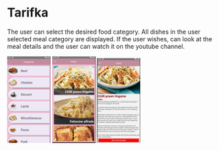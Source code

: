 # Tarifka

The user can select the desired food category. All dishes in the user selected meal category are displayed.
If the user wishes, can look at the meal details and the user can watch it on the youtube channel.

<p float="left">
  

<img src="https://github.com/nazliisn/Tarif-App/blob/master/Tarifka_ReadMe_Images/categories.png" width="20%"  />
<img src="https://github.com/nazliisn/Tarif-App/blob/master/Tarifka_ReadMe_Images/Meals.png" width="20%" />
<img src="https://github.com/nazliisn/Tarif-App/blob/master/Tarifka_ReadMe_Images/Details.png" width="20%" />
                                                                                                       

</p>

